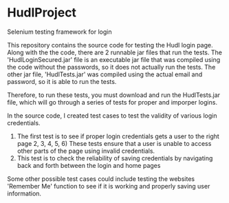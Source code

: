 # HudlProject
Selenium testing framework for login

This repository contains the source code for testing the Hudl login page. Along with the the code, there are 2 runnable jar files that run the tests.
The 'HudlLoginSecured.jar' file is an executable jar file that was compiled using the code without the passwords, so it does not actually run the tests.
The other jar file, 'HudlTests.jar' was compiled using the actual email and password, so it is able to run the tests.

Therefore, to run these tests, you must download and run the HudlTests.jar file, which will go through a series of tests for proper and imporper logins.

In the source code, I created test cases to test the validity of various login credentials.
  1) The first test is to see if proper login credentials gets a user to the right page
  2, 3, 4, 5, 6) These tests ensure that a user is unable to access other parts of the page using invalid credentials.
  7) This test is to check the reliability of saving credentials by navigating back and forth between the login and home pages
  
Some other possible test cases could include testing the websites 'Remember Me' function to see if it is working and properly saving user information.
